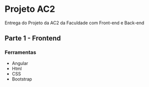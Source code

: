 # Projeto AC2
Entrega do Projeto da AC2 da Faculdade com Front-end e Back-end

## Parte 1 - Frontend
### Ferramentas
- Angular
- Html
- CSS
- Bootstrap